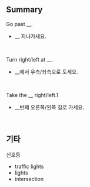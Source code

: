 ## Summary

Go past __.
- __ 지나가세요.

<br>

Turn right/left at __.
- __에서 우측/좌측으로 도세요.

<br>

Take the __ right/left.1
- __번째 오른쪽/왼쪽 길로 가세요.

<br>

## 기타

신호등
- traffic lights
- lights
- intersection
